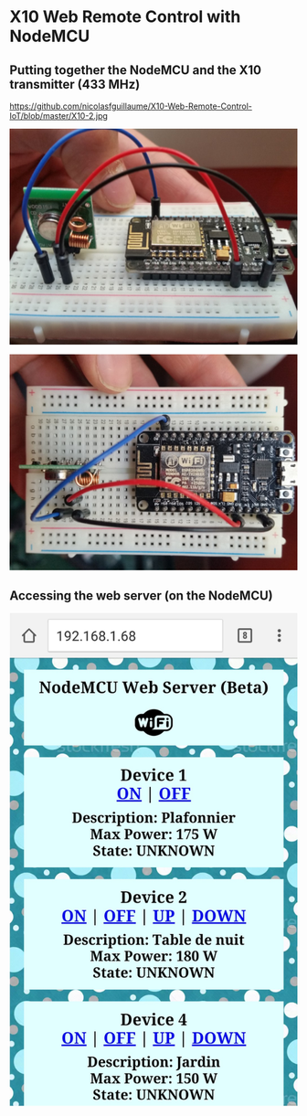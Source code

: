 # X10 Web Remote Control with NodeMCU

## Putting together the NodeMCU and the X10 transmitter (433 MHz)

https://github.com/nicolasfguillaume/X10-Web-Remote-Control-IoT/blob/master/X10-2.jpg

![Pic 1](https://github.com/nicolasfguillaume/X10-Web-Remote-Control-IoT/blob/master/X10-3.jpg)

![Pic 2](https://github.com/nicolasfguillaume/X10-Web-Remote-Control-IoT/blob/master/X10-2.jpg)

## Accessing the web server (on the NodeMCU)

![Pic 3](https://github.com/nicolasfguillaume/X10-Web-Remote-Control-IoT/blob/master/screenshot-android.jpg)

